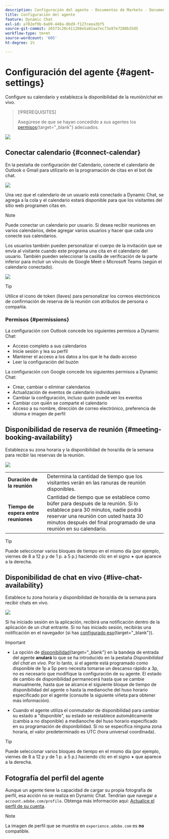 ```yaml
---
description: Configuración del agente - Documentos de Marketo - Documentación del producto
title: Configuración del agente
feature: Dynamic Chat
exl-id: a782ef9b-6a89-448a-8bd9-f127ceea3bf5
source-git-commit: 26573c20c411208e5a01aa7ec73a97e7208b35d5
workflow-type: tm+mt
source-wordcount: '605'
ht-degree: 1%

---
```


# Configuración del agente {#agent-settings}

Configure su calendario y establezca la disponibilidad de la reunión/chat en vivo.

>[!PREREQUISITES]
>
>Asegúrese de que se hayan concedido a sus agentes los [permisos](/help/marketo/product-docs/demand-generation/dynamic-chat/setup-and-configuration/permissions.md){target="_blank"} adecuados.

![](assets/agent-settings-1.png)

## Conectar calendario {#connect-calendar}

En la pestaña de configuración del Calendario, conecte el calendario de Outlook o Gmail para utilizarlo en la programación de citas en el bot de chat.

![](assets/agent-settings-2.png)

Una vez que el calendario de un usuario está conectado a Dynamic Chat, se agrega a la cola y el calendario estará disponible para que los visitantes del sitio web programen citas en.

>[!NOTE]
>
>Puede conectar un calendario por usuario. Si desea recibir reuniones en varios calendarios, debe agregar varios usuarios y hacer que cada uno conecte sus calendarios.

Los usuarios también pueden personalizar el cuerpo de la invitación que se envía al visitante cuando este programa una cita en el calendario del usuario. También pueden seleccionar la casilla de verificación de la parte inferior para incluir un vínculo de Google Meet o Microsoft Teams (según el calendario conectado).

![](assets/agent-settings-3.png)

>[!TIP]
>
>Utilice el icono de token (llaves) para personalizar los correos electrónicos de confirmación de reserva de la reunión con atributos de persona o compañía.

### Permisos {#permissions}

La configuración con Outlook concede los siguientes permisos a Dynamic Chat:

* Acceso completo a sus calendarios
* Inicie sesión y lea su perfil
* Mantener el acceso a los datos a los que le ha dado acceso
* Leer la configuración del buzón

La configuración con Google concede los siguientes permisos a Dynamic Chat:

* Crear, cambiar o eliminar calendarios
* Actualización de eventos de calendario individuales
* Cambiar la configuración, incluso quién puede ver los eventos
* Cambiar con quién se comparte el calendario
* Acceso a su nombre, dirección de correo electrónico, preferencia de idioma e imagen de perfil

## Disponibilidad de reserva de reunión {#meeting-booking-availability}

Establezca su zona horaria y la disponibilidad de hora/día de la semana para recibir las reservas de la reunión.

![](assets/agent-settings-4.png)

<table>
 <tbody>
  <tr>
   <td><b>Duración de la reunión</b></td>
   <td>Determina la cantidad de tiempo que los visitantes verán en las ranuras de reunión disponibles.</td>
  </tr>
  <tr>
   <td><b>Tiempo de espera entre reuniones</b></td>
   <td>Cantidad de tiempo que se establece como búfer para después de la reunión. Si lo establece para 30 minutos, nadie podrá reservar una reunión con usted hasta 30 minutos después del final programado de una reunión en su calendario.</td>
  </tr>
 </tbody>
</table>

>[!TIP]
>
>Puede seleccionar varios bloques de tiempo en el mismo día (por ejemplo, viernes de 8 a 12 p _y_ de 1 p. a 5 p.) haciendo clic en el signo **+** que aparece a la derecha.

## Disponibilidad de chat en vivo {#live-chat-availability}

Establece tu zona horaria y disponibilidad de hora/día de la semana para recibir chats en vivo.

![](assets/agent-settings-5.png)

Si ha iniciado sesión en la aplicación, recibirá una notificación dentro de la aplicación de un chat entrante. Si no has iniciado sesión, recibirás una notificación en el navegador (si has [configurado eso](/help/marketo/product-docs/demand-generation/dynamic-chat/live-chat/agent-inbox.md#live-chat-notifications){target="_blank"}).

>[!IMPORTANT]
>
>* La opción de [disponibilidad](/help/marketo/product-docs/demand-generation/dynamic-chat/live-chat/agent-inbox.md#availability-toggle){target="_blank"} en la bandeja de entrada del agente **anulará** lo que se ha introducido en la pestaña _Disponibilidad del chat en vivo_. Por lo tanto, si el agente está programado como disponible de 1p a 5p pero necesita tomarse un descanso rápido a 3p, no es necesario que modifique la configuración de su agente. El estado de cambio de disponibilidad permanecerá hasta que se cambie manualmente, hasta que se alcance el siguiente bloque de tiempo de disponibilidad del agente o hasta la medianoche del huso horario especificado por el agente (consulte la siguiente viñeta para obtener más información).
>
>* Cuando el agente utiliza el conmutador de disponibilidad para cambiar su estado a &quot;disponible&quot;, su estado se restablece automáticamente (cambia a no disponible) a medianoche del huso horario especificado en su programación de disponibilidad. Si no se especifica ninguna zona horaria, el valor predeterminado es UTC (hora universal coordinada).

>[!TIP]
>
>Puede seleccionar varios bloques de tiempo en el mismo día (por ejemplo, viernes de 8 a 12 p _y_ de 1 p. a 5 p.) haciendo clic en el signo **+** que aparece a la derecha.

## Fotografía del perfil del agente

Aunque un agente tiene la capacidad de cargar su propia fotografía de perfil, esa acción no se realiza en Dynamic Chat. Tendrían que navegar a `account.adobe.com/profile`. Obtenga más información aquí: [Actualice el perfil de su cuenta](https://helpx.adobe.com/es/manage-account/using/edit-adobe-account-personal-profile.html).

>[!NOTE]
>
>La imagen de perfil que se muestra en `experience.adobe.com` es **no** compatible.
